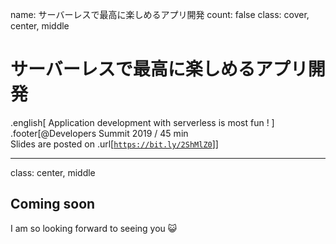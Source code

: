 name: サーバーレスで最高に楽しめるアプリ開発
count: false
class: cover, center, middle
# サーバーレスで最高に楽しめるアプリ開発
.english[
  Application development with serverless is most fun !
]
.footer[@Developers Summit 2019 / 45 min<br> Slides are posted on .url[[`https://bit.ly/2ShMlZ0`](https://bit.ly/2ShMlZ0)]]



---
class: center, middle
## Coming soon
I am so looking forward to seeing you 😺
